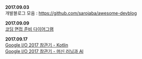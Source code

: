 **2017.09.03**  
개발블로그 모음 : https://github.com/sarojaba/awesome-devblog

**2017.09.09**  
[코딩 면접 준비 다이어그램](http://www.insightbook.co.kr/12211)

**2017.09.17**   
[Google I/O 2017 참관기 - Kotlin](http://d2.naver.com/helloworld/7543578)  
[Google I/O 2017 참관기 - 머신 러닝과 AI](http://d2.naver.com/helloworld/6908639)
